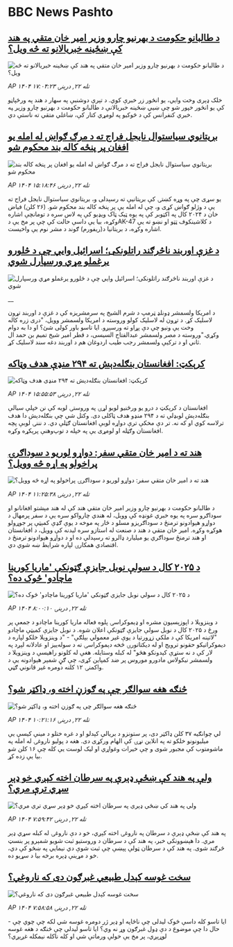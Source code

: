 # BBC News Pashto## [ د طالبانو حکومت د بهرنیو چارو وزیر امیر خان متقي په هند کې ښځینه خبریالانو ته څه ویل؟](https://www.bbc.com/pashto/articles/cvgdww0rpxpo?at_medium=RSS&at_campaign=rss?at_campaign=githubrss)![ د طالبانو حکومت د بهرنیو چارو وزیر امیر خان متقي په هند کې ښځینه خبریالانو ته څه ویل؟](https://ichef.bbci.co.uk/ace/ws/240/cpsprodpb/9c44/live/cfc40280-a907-11f0-92db-77261a15b9d2.jpg)_AP ۱۴۰۴ تله ۲۲, درېنۍ ۱۷:۰۴:۲۳_خلک ډېری وخت وایي، یو انځور زر خبرې کوي. د تېرې دوشنبې په سهار د هند په ورځپاڼو کې یو انځور خپور شو چې ښيي ښځینه خبریالانې د طالبانو حکومت د بهرنیو چارو وزیر ‍په خبري کنفرانس کې د څوکیو په لومړي کتار کې، ښاغلي متقي ته ناستې دي.## [ بریتانوي سیاستوال نایجل فراج ته د مرګ ګواښ  له امله یو افغان پر پنځه کاله بند محکوم شو](https://www.bbc.com/pashto/articles/cz0x44728m3o?at_medium=RSS&at_campaign=rss?at_campaign=githubrss)![ بریتانوي سیاستوال نایجل فراج ته د مرګ ګواښ  له امله یو افغان پر پنځه کاله بند محکوم شو](https://ichef.bbci.co.uk/ace/ws/240/cpsprodpb/6e95/live/492128e0-a8f1-11f0-928c-71dbb8619e94.jpg)_AP ۱۴۰۴ تله ۲۲, درېنۍ ۱۵:۱۸:۴۶_یو سړی چې په وړه کښتۍ کې بریتانیې ته رسېدلی و، بریتانوي سیاستوال نایجل فراج ته یې د وژلو ګواښ کړی و،  چې له امله یې پر پنځه کاله بند محکوم شو.
(۲۶ کلن) فیاض خان د ۲۰۲۴ کال په اکټوبر کې په یوه ټیک ټاک ویډیو کې په لاس سره د تومانچې اشاره وکړه، بیا یې داسې حالت کې چې پر مخ یې دAK-47 د کلاشینکوف ټټو او نښو ته یې اشاره وکړه، د بریتانیا د(ریفورم) ګوند د مشر نوم یې واخیست.## [د غزې اوربند ناڅرګند راتلونکی؛ اسرائيل وايي چې د څلورو یرغملو مړي ورسپارل شوي](https://www.bbc.co.uk/pashto/live/czrpzn2z2y6t?at_medium=RSS&at_campaign=rss?at_campaign=githubrss)![د غزې اوربند ناڅرګند راتلونکی؛ اسرائيل وايي چې د څلورو یرغملو مړي ورسپارل شوي](https://ichef.bbci.co.uk/ace/standard/240/cpsprodpb/d6d3/live/08db2320-a8ed-11f0-b741-177e3e2c2fc7.jpg)__د امریکا ولسمشر ډونلډ ټرمپ د شرم الشیخ په سرمشریزه کې د غزې د اوربند تړون لاسلیک کړ. د تړون له لاسليک کولو وروسته د امریکا ولسمشر وويل، "دری زره کاله وخت یې ونيو چې دې پړاو ته ورسېږو. ایا تاسو باور کولی شئ؟ او دا به دوام وکړي."وروسته د مصر ولسمشر عبدالفتاح السیسی، د قطر امیر شیخ تمیم بن حمد ال ثاني او د ترکیې ولسمشر رجب طیب اردوغان هم د اوربند دغه سند لاسليک کړ.## [کرېکټ: افغانستان بنګله‌دېش ته ۲۹۴ منډې هدف وټاکه](https://www.bbc.com/pashto/articles/c3epjqxk7jjo?at_medium=RSS&at_campaign=rss?at_campaign=githubrss)![کرېکټ: افغانستان بنګله‌دېش ته ۲۹۴ منډې هدف وټاکه](https://ichef.bbci.co.uk/ace/ws/240/cpsprodpb/bb9e/live/19ac7ce0-a914-11f0-b5e8-25b94b51d777.jpg)_AP ۱۴۰۴ تله ۲۲, درېنۍ ۱۵:۵۵:۵۳_افغانستان د کرېکټ د درو یو ورځنیو لوبو لړۍ په وروستۍ لوبه کې نن خپلې سیالې بنګله‌دېش لوبډلې ته د ۲۹۴ منډو هدف ټاکلی دی.
وکتل شي چې بنګله‌دېش دا هدف ترلاسه کوي او که نه. تر دې مخکې ترې دواړه لوبې افغانستان ګټلې دي.
د نننۍ لوبې پچه افغانستان وګټله او لومړی یې په خپله د توپ‌وهنې پرېکړه وکړه.‌## [ هند ته د امیر خان متقي سفر: دواړو لوریو د سوداګرۍ پراخولو په اړه څه وویل؟](https://www.bbc.com/pashto/articles/cly4gy97pmvo?at_medium=RSS&at_campaign=rss?at_campaign=githubrss)![ هند ته د امیر خان متقي سفر: دواړو لوریو د سوداګرۍ پراخولو په اړه څه وویل؟](https://ichef.bbci.co.uk/ace/ws/240/cpsprodpb/4a8b/live/b59d2430-a8ef-11f0-92db-77261a15b9d2.jpg)_AP ۱۴۰۴ تله ۲۲, درېنۍ ۱۱:۲۵:۳۸_د طالبانو حکومت د بهرنیو چارو وزیر امیر خان متقي هند کې له هند مېشتو افغانانو او سوداګرو سره په یوه خبري غونډه کې وویل، له هندي چارواکو سره یې د سفر پرمهال د دواړو هېوادونو ترمنځ د سوداګریزو مسلو د څار په موخه د یوې ګډې کمېټې پر جوړولو هوکړه وکړه.
امیر خان متقي د هند د صنعت له استازو سره لیدنه کې وویل، د افغانستان او هند ترمنځ سوداګري یو میلیارد ډالرو ته رسېدلې ده او د دواړو هېوادونو ترمنځ د اقتصادي همکارۍ لپاره شرایط ښه شوي دي.## [د ۲۰۲۵ کال د سولې نوبل جایزې ګټونکې 'ماریا کورینا ماچادو' څوک ده؟](https://www.bbc.com/pashto/articles/c33r31zy182o?at_medium=RSS&at_campaign=rss?at_campaign=githubrss)![د ۲۰۲۵ کال د سولې نوبل جایزې ګټونکې 'ماریا کورینا ماچادو' څوک ده؟](https://ichef.bbci.co.uk/ace/ws/240/cpsprodpb/caee/live/1eab91f0-a5cb-11f0-aeb3-6f25177f837c.jpg)_AP ۱۴۰۴ تله ۲۲, درېنۍ ۸:۰۰:۱۰_د وېنزویلا د اپوزېسیون مشره او ډیموکراسۍ پلوه فعاله ماریا کورینا ماچادو د جمعې پر ورځ د ۲۰۲۵ کال د نوبل سولې جایزې ګټونکې اعلان شوه.
د نوبل جایزې کمیټې ماچادو "لاتینه امریکا کې د ملکي زړورتیا د یوې غیر معمولي بېلګې" - "د وینزویلا خلکو لپاره د دیموکراتیکو حقونو ترویج او له دیکتاتورۍ څخه دېموکراسۍ ته د سوله‌ییز او عادلانه لېږد په لار کې د نه ستړې کېدونکو هڅو" له کبله وستایله.
هغې له کلونو راهیسې د وینزویلا د ولسمشر نیکولاس مادورو موروس پر ضد کمپاین کړی، چې ګڼ شمېر هېوادونه یې د واکمنۍ ۱۲ کلنه دومره غیر قانوني ګڼي.## [څنګه هغه سوالګر چې په ګوزڼ اخته و، ډاکټر شو؟](https://www.bbc.com/pashto/articles/cjr5rx9jl53o?at_medium=RSS&at_campaign=rss?at_campaign=githubrss)![څنګه هغه سوالګر چې په ګوزڼ اخته و، ډاکټر شو؟](https://ichef.bbci.co.uk/ace/ws/240/cpsprodpb/097d/live/3a2e33c0-a764-11f0-92db-77261a15b9d2.jpg)_AP ۱۴۰۴ تله ۲۲, درېنۍ ۱۰:۲۱:۱۶_لي چوانګیه ۳۷ کلن ډاکټر دی، پر ستونزو د بریالي کېدلو او د غره ختلو د مینې کیسې یې میلیونونو خلکو ته په انلاین نړۍ کې الهام ورکړی دی. هغه د پولیو ناروغۍ له امله په ماشومتوب کې مجبور شوی و چې خیرات وغواړي او لیک لوست یې کله چې ۱۶ کلن شو بیا یې زده کړ.## [ ولې په هند کې ښځې ډېرې په سرطان اخته کېږي خو ډېر سړي ترې مري؟](https://www.bbc.com/pashto/articles/cp8wy4xwn79o?at_medium=RSS&at_campaign=rss?at_campaign=githubrss)![ ولې په هند کې ښځې ډېرې په سرطان اخته کېږي خو ډېر سړي ترې مري؟](https://ichef.bbci.co.uk/ace/ws/240/cpsprodpb/50db/live/fbacdb50-985f-11f0-af62-91486a511a31.png)_AP ۱۴۰۴ تله ۲۲, درېنۍ ۷:۵۹:۴۲_په هند کې ښځې ډېرې د سرطان په ناروغۍ اخته کېږي، خو د دې ناروغۍ له کبله سړي ډېر مري. دا هېښوونکی خبر، په هند کې د سرطان د وروستیو ثبت شویو شمېرو پر بنسټ څرګند شوی. په هند کې د سرطان ټولې پېښې چې ثبت شوې دي نیمایي په ښځو کې دي، خو د مړينې ډېره برخه بيا د سړيو ده.## [سخت غوسه کېدل طبیعي غبرګون دی که ناروغي؟](https://www.bbc.com/pashto/articles/cyv6vm89vdro?at_medium=RSS&at_campaign=rss?at_campaign=githubrss)![سخت غوسه کېدل طبیعي غبرګون دی که ناروغي؟](https://ichef.bbci.co.uk/ace/ws/240/cpsprodpb/1cd9/live/fe09d760-a6b3-11f0-928c-71dbb8619e94.jpg)_AP ۱۴۰۴ تله ۲۲, درېنۍ ۷:۵۸:۵۸_ایا تاسو کله داسې څوک لیدلی چې ناڅاپه او ډېر ژر دومره غوسه شي لکه چې چوي چې - حال دا چې موضوع د دې ډول غبرګون وړ نه وي؟ ایا تاسو لیدلي چې څنګه د هغه غوسه لوړېږي، پر مخ یې خولې ورماتې شي او کله ناکله نیمکله غږېږي؟